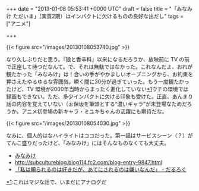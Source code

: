 
+++
date = "2013-01-08 05:53:41 +0000 UTC"
draft = false
title = "「みなみけ ただいま」（実質2期）はインパクトに欠けるものの良好な出だし"
tags = ["アニメ"]

+++


{{< figure src="/images/20130108053740.jpg"  >}}

なり久しぶりだと思う。『狼と香辛料』以来になるだろうか、放映前に TV の前で正座して待つだなんて。で、それは無駄ではなかった。これなんだよ、おれが観たかった「みなみけ」は！合いの手がやかましいオープニングから、お約束を押さえたゆるゆるな雰囲気。瞬く間に30分が過ぎていった。もう一度観たかったけど、TV 環境が2000年当時からまったく進化していない<a href="#f-dd113153" name="fn-dd113153" title="これはマジな話で、いまだにアナログだ">*1</a>ウチの環境では録画もできない。ただ、多少インパクトに欠ける印象も受けた。正直、あんまり話の内容を覚えていない（ぉ保坂を筆頭とする“濃いキャラ”が未登場なためだろうか。アニメ初登場の新キャラ・ミユキちゃんの活躍にも期待だな。

{{< figure src="/images/20130108054030.jpg"  >}}

なみに、個人的はなハイライトはココだった。第一話はサービスシーン（？）がてんこ盛りだったけど、「みなみけ」にはそんなものなくても大丈夫。

<ul>
<li><a href="http://www.starchild.co.jp/special/minami-ke/">みなみけ</a></li>
<li><a href="http://subcultureblog.blog114.fc2.com/blog-entry-9847.html">http://subcultureblog.blog114.fc2.com/blog-entry-9847.html</a></li>
<li><a href="https://blog.daruyanagi.jp/entry/2012/05/18/102103">「私は頼られるのは好きだが、あてにされるのは嫌いなんだ」 - だるろぐ</a></li>
</ul><div class="footnote">
<a href="#fn-dd113153" name="f-dd113153" class="footnote-number">*1</a><span class="footnote-delimiter">:</span><span class="footnote-text">これはマジな話で、いまだにアナログだ</span>
</div>

